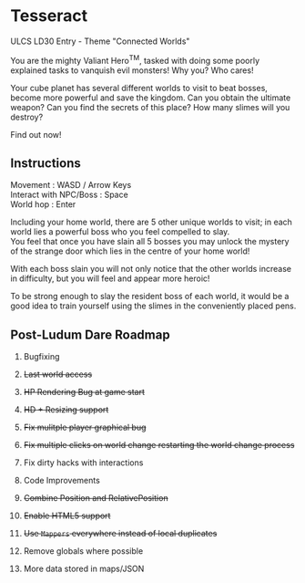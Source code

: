 Tesseract
=========

ULCS LD30 Entry - Theme "Connected Worlds"

You are the mighty Valiant Hero<sup>TM</sup>, tasked with doing some poorly explained tasks to vanquish evil monsters! Why you? Who cares!

Your cube planet has several different worlds to visit to beat bosses, become more powerful and save the kingdom. Can you obtain the ultimate weapon? Can you find the secrets of this place? How many slimes will you destroy?

Find out now!

Instructions
------------
Movement : WASD / Arrow Keys   
Interact with NPC/Boss : Space  
World hop : Enter  


Including your home world, there are 5 other unique worlds to visit; in each world lies a powerful boss who you feel compelled to slay.  
You feel that once you have slain all 5 bosses you may unlock the mystery of the strange door which lies in the centre of your home world!

With each boss slain you will not only notice that the other worlds increase in difficulty, but you will feel and appear more heroic!
  
To be strong enough to slay the resident boss of each world, it would be a good idea to train yourself using the slimes in the conveniently placed pens.

Post-Ludum Dare Roadmap
-----------------------

1. Bugfixing
  1. ~~Last world access~~
  2. ~~HP Rendering Bug at game start~~
  3. ~~HD + Resizing support~~
  4. ~~Fix mulitple player graphical bug~~
  5. ~~Fix multiple clicks on world change restarting the world change process~~
  6. Fix dirty hacks with interactions
  
2. Code Improvements
  1. ~~Combine Position and RelativePosition~~
  2. ~~Enable HTML5 support~~
  3. ~~Use `Mappers` everywhere instead of local duplicates~~
  3. Remove globals where possible
  4. More data stored in maps/JSON
  
